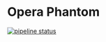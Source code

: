 # Opera Phantom
[![pipeline status](https://gitlab.com/DoremyR3d/opera-phantom/badges/master/pipeline.svg)](https://gitlab.com/DoremyR3d/opera-phantom/commits/master)
